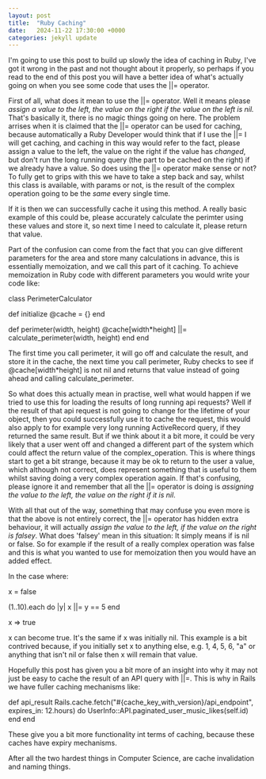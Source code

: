 ```yaml
---
layout: post
title:  "Ruby Caching"
date:   2024-11-22 17:30:00 +0000
categories: jekyll update
---
```


I'm going to use this post to build up slowly the idea of caching in Ruby, I've got it wrong in the past and not thought about it properly, so perhaps if you read to the end of this post you will have a better idea of what's actually going on when you see some code that uses the ||= operator.

First of all, what does it mean to use the ||= operator. Well it means please *assign a value to the left, the value on the right if the value on the left is nil.* That's basically it, there is no magic things going on here. The problem arrises when it is claimed that the ||= operator can be used for caching, because automatically a Ruby Developer would think that if I use the ||= I will get caching, and caching in this way would refer to the fact, please assign a value to the left, the value on the right if the value has *changed*, but don't run the long running query (the part to be cached on the right) if we already have a value. So does using the ||= operator make sense or not? To fully get to grips with this we have to take a step back and say, whilst this class is available, with params or not, is the result of the complex operation going to be the *same* every single time. 

If it is then we can successfully cache it using this method. A really basic example of this could be, please accurately calculate the perimter using these values and store it, so next time I need to calculate it, please return that value.

Part of the confusion can come from the fact that you can give different parameters for the area and store many calculations in advance, this is essentially memoization, and we call this part of it caching. To achieve memoization in Ruby code with different parameters you would write your code like:

class PerimeterCalculator

  def initialize
    @cache = {}
  end

  def perimeter(width, height)
    @cache[width*height] ||= calculate_perimeter(width, height)
  end
end

The first time you call perimeter, it will go off and calculate the result, and store it in the cache, the next time you call perimeter, Ruby checks to see if @cache[width*height] is not nil and returns that value instead of going ahead and calling calculate_perimeter.

So what does this actually mean in practise, well what would happen if we tried to use this for loading the results of long running api requests? Well if the result of that api request is not going to change for the lifetime of your object, then you could successfully use it to cache the request, this would also apply to for example very long running ActiveRecord query, if they returned the same result. But if we think about it a bit more, it could be very likely that a user went off and changed a different part of the system which could affect the return value of the complex_operation. This is where things start to get a bit strange, because it may be ok to return to the user a value, which although not correct, does represent something that is useful to them whilst saving doing a very complex operation again. If that's confusing, please ignore it and remember that all the ||= operator is doing is *assigning the value to the left, the value on the right if it is nil*.

With all that out of the way, something that may confuse you even more is that the above is not entirely correct, the ||= operator has hidden extra behaviour, it will actually *assign the value to the left, if the value on the right is falsey*. What does 'falsey' mean in this situation: It simply means if is nil or false. So for example if the result of a really complex operation was false and this is what you wanted to use for memoization then you would have an added effect.

In the case where:

x = false

(1..10).each do |y|
   x ||= y == 5
end

x => true

x can become true. It's the same if x was initially nil. This example is a bit contrived because, if you initially set x to anything else, e.g. 1, 4, 5, 6, "a" or anything that isn't nil or false then x will remain that value.

Hopefully this post has given you a bit more of an insight into why it may not just be easy to cache the result of an API query with ||=. This is why in Rails we have fuller caching mechanisms like:

def api_result
    Rails.cache.fetch("#{cache_key_with_version}/api_endpoint", expires_in: 12.hours) do
      UserInfo::API.paginated_user_music_likes(self.id)
    end
end

These give you a bit more functionality int terms of caching, because these caches have expiry mechanisms.

After all the two hardest things in Computer Science, are cache invalidation and naming things.